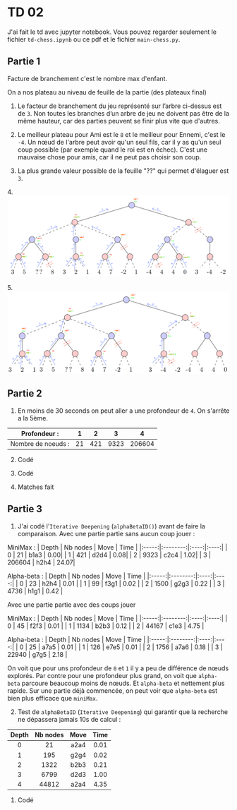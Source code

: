 # TD 02

J'ai fait le td avec jupyter notebook. Vous pouvez regarder seulement le fichier `td-chess.ipynb` ou ce pdf et le fichier `main-chess.py`.

## Partie 1

Facture de branchement c'est le nombre max d'enfant.

On a nos plateau au niveau de feuille de la partie (des plateaux final)

1. Le facteur de branchement du jeu représenté sur l’arbre ci-dessus est de `3`. Non toutes les branches d’un arbre de jeu ne doivent pas être de la même hauteur, car des parties peuvent se finir plus vite que d'autres.

2. Le meilleur plateau pour Ami est le `8` et le meilleur pour Ennemi, c'est le `-4`. Un nœud de l'arbre peut avoir qu'un seul fils, car il y as qu'un seul coup possible (par exemple quand le roi est en échec). C'est une mauvaise chose pour amis, car il ne peut pas choisir son coup.

3. La plus grande valeur possible de la feuille "??" qui permet d'élaguer est `3`.

4.![treeAlphaBeta.png](treeAlphaBeta.png)

5.![treeAlphaBeta.png](treeAlphaBetaCutMoreBranch.png)

## Partie 2

1. En moins de 30 seconds on peut aller a une profondeur de `4`. On s'arrête a la 5ème.

| Profondeur :       | 1  |  2  |  3   |   4    |
|:------------------:|:--:|:---:|:----:|:------:|
| Nombre de noeuds : | 21 | 421 | 9323 | 206604 |

2. Codé

3. Codé

4. Matches fait

## Partie 3

1. J'ai codé l'`Iterative Deepening` (`alphaBetaID()`) avant de faire la comparaison.
Avec une partie partie sans aucun coup jouer :

MiniMax :
| Depth | Nb nodes | Move | Time |
|:-----:|:--------:|:----:|:----:|
| 0     | 21 | b1a3 | 0.00|
| 1     | 421 | d2d4 | 0.08|
| 2     | 9323 | c2c4 | 1.02|
| 3     | 206604 | h2h4 | 24.07|

Alpha-beta :
| Depth | Nb nodes | Move | Time |
|:-----:|:--------:|:----:|:----:|
| 0     | 23 | h2h4 | 0.01 |
| 1     | 99 | f3g1 | 0.02 |
| 2     | 1500 | g2g3 | 0.22 |
| 3     | 4736 | h1g1 | 0.42 |

Avec une partie partie avec des coups jouer

MiniMax :
| Depth | Nb nodes | Move | Time |
|:-----:|:--------:|:----:|:----:|
| 0     | 45 | f2f3 | 0.01 |
| 1     | 1134 | b2b3 | 0.12 |
| 2     | 44167 | c1e3 | 4.75 |

Alpha-beta :
| Depth | Nb nodes | Move | Time |
|:-----:|:--------:|:----:|:----:|
| 0     | 25 | a7a5 | 0.01 |
| 1     | 126 | e7e5 | 0.01 |
| 2     | 1756 | a7a6 | 0.18 |
| 3     | 22940 | g7g5 | 2.18 |

On voit que pour uns profondeur de `0` et `1` il y a peu de différence de nœuds explorés.
Par contre pour une profondeur plus grand, on voit que `alpha-beta` parcoure beaucoup moins de nœuds.
Et `alpha-beta` et nettement plus rapide.
Sur une partie déjà commencée, on peut voir que `alpha-beta` est bien plus efficace que `miniMax`.

2. Test de `alphaBetaID` (`Iterative Deepening`) qui garantir que la recherche ne dépassera jamais 10s de calcul :

| Depth | Nb nodes | Move | Time |
|:-----:|:--------:|:----:|:----:|
| 0     | 21 | a2a4 | 0.01 |
| 1     | 195 | g2g4 | 0.02 |
| 2     | 1322 | b2b3 | 0.21 |
| 3     | 6799 | d2d3 | 1.00 |
| 4     | 44812 | a2a4 | 4.35 |

1. Codé
